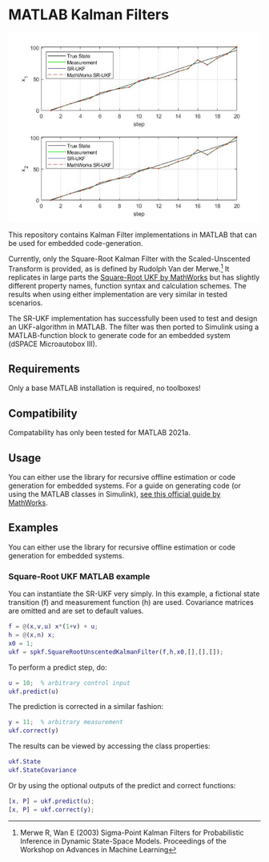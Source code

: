 # MATLAB Kalman Filters

![Title Image](docs/unit-test-example.jpg)

This repository contains Kalman Filter implementations in MATLAB that can be used
for embedded code-generation.

Currently, only the Square-Root Kalman Filter with the Scaled-Unscented Transform
is provided, as is defined by Rudolph Van der Merwe.[^merwe]
It replicates in large parts the [Square-Root UKF by MathWorks](https://de.mathworks.com/help/control/ref/unscentedkalmanfilter.unscentedkalmanfilter.html?s_tid=doc_ta)
but has slightly different property names, function syntax and calculation schemes.
The results when using either implementation are very similar in tested scenarios.

The SR-UKF implementation has successfully been used to test and design an UKF-algorithm
in MATLAB. The filter was then ported to Simulink using a MATLAB-function block
to generate code for an embedded system (dSPACE Microautobox III).

[^merwe]: Merwe R, Wan E (2003) Sigma-Point Kalman Filters for Probabilistic Inference in Dynamic State-Space Models. Proceedings of the Workshop on Advances in Machine Learning

## Requirements

Only a base MATLAB installation is required, no toolboxes!

## Compatibility

Compatability has only been tested for MATLAB 2021a.

## Usage

You can either use the library for recursive offline estimation or code generation for
embedded systems. For a guide on generating code (or using the MATLAB classes in
Simulink), [see this official guide by MathWorks](https://de.mathworks.com/help/control/ug/generate-code-for-online-state-estimation-in-matlab.html).

## Examples

You can either use the library for recursive offline estimation or code generation for
embedded systems.

### Square-Root UKF MATLAB example

You can instantiate the SR-UKF very simply. In this example, a fictional state
transition (f) and measurement function (h) are used. Covariance matrices are omitted
and are set to default values.

```matlab
f = @(x,v,u) x*(1+v) + u;
h = @(x,n) x;
x0 = 1;
ukf = spkf.SquareRootUnscentedKalmanFilter(f,h,x0,[],[],[]);
```

To perform a predict step, do:

```matlab
u = 10;  % arbitrary control input
ukf.predict(u)
```

The prediction is corrected in a similar fashion:

```matlab
y = 11;  % arbitrary measurement
ukf.correct(y)
```

The results can be viewed by accessing the class properties:

```matlab
ukf.State
ukf.StateCovariance
```

Or by using the optional outputs of the predict and correct functions:

```matlab
[x, P] = ukf.predict(u);
[x, P] = ukf.correct(y);
```
